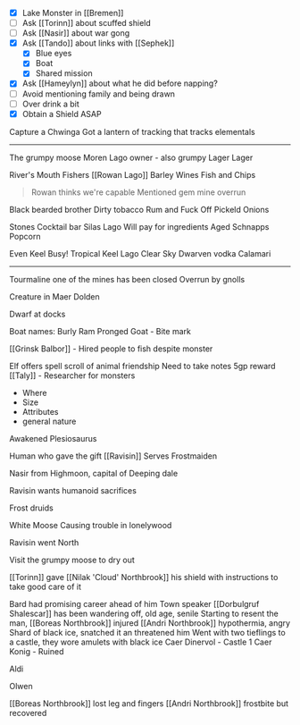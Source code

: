 - [x] Lake Monster in [[Bremen]]
- [ ] Ask [[Torinn]] about scuffed shield
- [ ] Ask [[Nasir]] about war gong
- [x] Ask [[Tando]] about links with [[Sephek]]
	- [x] Blue eyes
	- [x] Boat
	- [x] Shared mission
- [x] Ask [[Hameylyn]] about what he did before napping?
- [ ] Avoid mentioning family and being drawn
- [ ] Over drink a bit
- [x] Obtain a Shield ASAP

Capture a Chwinga
Got a lantern of tracking that tracks elementals

<hr>


The grumpy moose
	Moren Lago owner - also grumpy
	Lager
	Lager

River's Mouth
	Fishers
	[[Rowan Lago]]
	Barley Wines
	Fish and Chips
> Rowan thinks we're capable
> Mentioned gem mine overrun

Black bearded brother
	Dirty tobacco
	Rum and Fuck Off
	Pickeld Onions

Stones
	Cocktail bar
	Silas Lago
	Will pay for ingredients
	Aged Schnapps
	Popcorn

Even Keel
	Busy!
	Tropical
	Keel Lago
	Clear Sky Dwarven vodka
	Calamari

<hr>

Tourmaline one of the mines has been closed
Overrun by gnolls

Creature in Maer Dolden


Dwarf at docks

Boat names:
	Burly Ram
	Pronged Goat - Bite mark

[[Grinsk Balbor]]  - Hired people to fish despite monster

Elf offers spell scroll of animal friendship
Need to take notes
5gp reward
[[Taly]] - Researcher for monsters

- Where
- Size
- Attributes
- general nature

Awakened Plesiosaurus

Human who gave the gift [[Ravisin]]
Serves Frostmaiden

Nasir from Highmoon, capital of Deeping dale

Ravisin wants humanoid sacrifices

Frost druids

White Moose Causing trouble in lonelywood

Ravisin went North


Visit the grumpy moose to dry out

[[Torinn]] gave [[Nilak 'Cloud' Northbrook]] his shield with instructions to take good care of it

Bard had promising career ahead of him
Town speaker [[Dorbulgruf Shalescar]] has been wandering off, old age, senile
Starting to resent the man, [[Boreas Northbrook]] injured
[[Andri Northbrook]] hypothermia, angry
Shard of black ice, snatched it an threatened him
Went with two tieflings to a castle, they wore amulets with black ice
Caer Dinervol - Castle 1
Caer Konig - Ruined

Aldi

Olwen

[[Boreas Northbrook]] lost leg and fingers
[[Andri Northbrook]] frostbite but recovered

